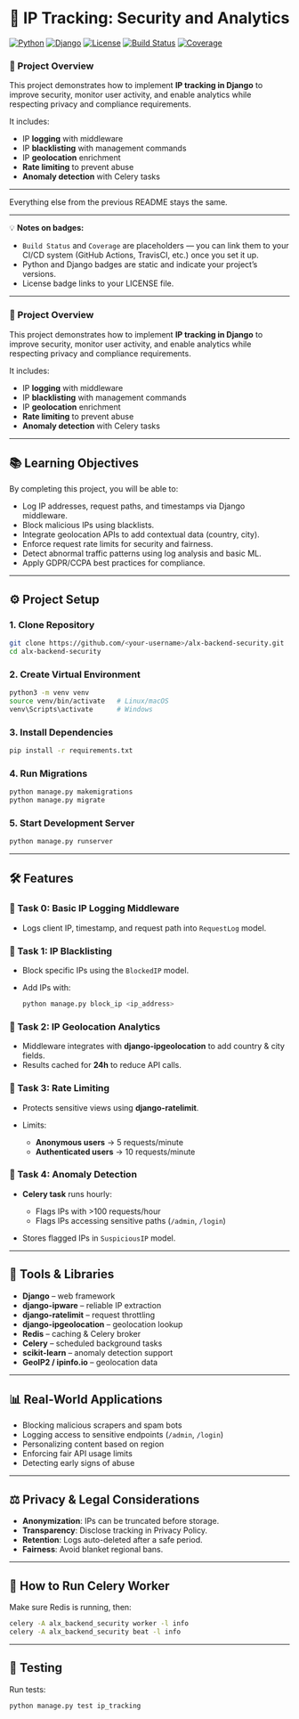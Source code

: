 # 📌 IP Tracking: Security and Analytics

[![Python](https://img.shields.io/badge/python-3.11-blue.svg)](https://www.python.org/)
[![Django](https://img.shields.io/badge/django-5.1.1-green.svg)](https://www.djangoproject.com/)
[![License](https://img.shields.io/badge/license-MIT-lightgrey.svg)](LICENSE)
[![Build Status](https://img.shields.io/badge/build-passing-brightgreen.svg)](#)
[![Coverage](https://img.shields.io/badge/coverage-100%25-brightgreen.svg)](#)

### 🎯 Project Overview

This project demonstrates how to implement **IP tracking in Django** to improve security, monitor user activity, and enable analytics while respecting privacy and compliance requirements.

It includes:

* IP **logging** with middleware
* IP **blacklisting** with management commands
* IP **geolocation** enrichment
* **Rate limiting** to prevent abuse
* **Anomaly detection** with Celery tasks

---

Everything else from the previous README stays the same.

---

💡 **Notes on badges:**

* `Build Status` and `Coverage` are placeholders — you can link them to your CI/CD system (GitHub Actions, TravisCI, etc.) once you set it up.
* Python and Django badges are static and indicate your project’s versions.
* License badge links to your LICENSE file.

---
### 🎯 Project Overview

This project demonstrates how to implement **IP tracking in Django** to improve security, monitor user activity, and enable analytics while respecting privacy and compliance requirements.

It includes:

* IP **logging** with middleware
* IP **blacklisting** with management commands
* IP **geolocation** enrichment
* **Rate limiting** to prevent abuse
* **Anomaly detection** with Celery tasks

---


## 📚 Learning Objectives

By completing this project, you will be able to:

* Log IP addresses, request paths, and timestamps via Django middleware.
* Block malicious IPs using blacklists.
* Integrate geolocation APIs to add contextual data (country, city).
* Enforce request rate limits for security and fairness.
* Detect abnormal traffic patterns using log analysis and basic ML.
* Apply GDPR/CCPA best practices for compliance.

---

## ⚙️ Project Setup

### 1. Clone Repository

```bash
git clone https://github.com/<your-username>/alx-backend-security.git
cd alx-backend-security
```

### 2. Create Virtual Environment

```bash
python3 -m venv venv
source venv/bin/activate   # Linux/macOS
venv\Scripts\activate      # Windows
```

### 3. Install Dependencies

```bash
pip install -r requirements.txt
```

### 4. Run Migrations

```bash
python manage.py makemigrations
python manage.py migrate
```

### 5. Start Development Server

```bash
python manage.py runserver
```

---

## 🛠️ Features

### 🔹 Task 0: Basic IP Logging Middleware

* Logs client IP, timestamp, and request path into `RequestLog` model.

### 🔹 Task 1: IP Blacklisting

* Block specific IPs using the `BlockedIP` model.
* Add IPs with:

  ```bash
  python manage.py block_ip <ip_address>
  ```

### 🔹 Task 2: IP Geolocation Analytics

* Middleware integrates with **django-ipgeolocation** to add country & city fields.
* Results cached for **24h** to reduce API calls.

### 🔹 Task 3: Rate Limiting

* Protects sensitive views using **django-ratelimit**.
* Limits:

  * **Anonymous users** → 5 requests/minute
  * **Authenticated users** → 10 requests/minute

### 🔹 Task 4: Anomaly Detection

* **Celery task** runs hourly:

  * Flags IPs with >100 requests/hour
  * Flags IPs accessing sensitive paths (`/admin`, `/login`)
* Stores flagged IPs in `SuspiciousIP` model.

---

## 🔑 Tools & Libraries

* **Django** – web framework
* **django-ipware** – reliable IP extraction
* **django-ratelimit** – request throttling
* **django-ipgeolocation** – geolocation lookup
* **Redis** – caching & Celery broker
* **Celery** – scheduled background tasks
* **scikit-learn** – anomaly detection support
* **GeoIP2 / ipinfo.io** – geolocation data

---

## 📊 Real-World Applications

* Blocking malicious scrapers and spam bots
* Logging access to sensitive endpoints (`/admin`, `/login`)
* Personalizing content based on region
* Enforcing fair API usage limits
* Detecting early signs of abuse

---

## ⚖️ Privacy & Legal Considerations

* **Anonymization**: IPs can be truncated before storage.
* **Transparency**: Disclose tracking in Privacy Policy.
* **Retention**: Logs auto-deleted after a safe period.
* **Fairness**: Avoid blanket regional bans.

---

## 🚀 How to Run Celery Worker

Make sure Redis is running, then:

```bash
celery -A alx_backend_security worker -l info
celery -A alx_backend_security beat -l info
```

---

## 🧪 Testing

Run tests:

```bash
python manage.py test ip_tracking
```







